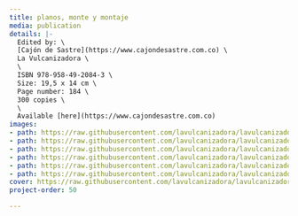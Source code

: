 ```yaml
---
title: planos, monte y montaje
media: publication
details: |-
  Edited by: \
  [Cajón de Sastre](https://www.cajondesastre.com.co) \
  La Vulcanizadora \
  \
  ISBN 978-958-49-2084-3 \
  Size: 19,5 x 14 cm \
  Page number: 184 \
  300 copies \
  \
  Available [here](https://www.cajondesastre.com.co)
images:
- path: https://raw.githubusercontent.com/lavulcanizadora/lavulcanizadora/main/uploads/planos-monte-montaje/planos-monte-montaje-1.jpg
- path: https://raw.githubusercontent.com/lavulcanizadora/lavulcanizadora/main/uploads/planos-monte-montaje/planos-monte-montaje-2.jpg
- path: https://raw.githubusercontent.com/lavulcanizadora/lavulcanizadora/main/uploads/planos-monte-montaje/planos-monte-montaje-3.jpg
- path: https://raw.githubusercontent.com/lavulcanizadora/lavulcanizadora/main/uploads/planos-monte-montaje/planos-monte-montaje-3.jpg
- path: https://raw.githubusercontent.com/lavulcanizadora/lavulcanizadora/main/uploads/planos-monte-montaje/planos-monte-montaje-4.jpg
- path: https://raw.githubusercontent.com/lavulcanizadora/lavulcanizadora/main/uploads/planos-monte-montaje/planos-monte-montaje-5.jpg
cover: https://raw.githubusercontent.com/lavulcanizadora/lavulcanizadora/main/uploads/project-covers/planosmontemontaje-cover.png
project-order: 50

---
```

